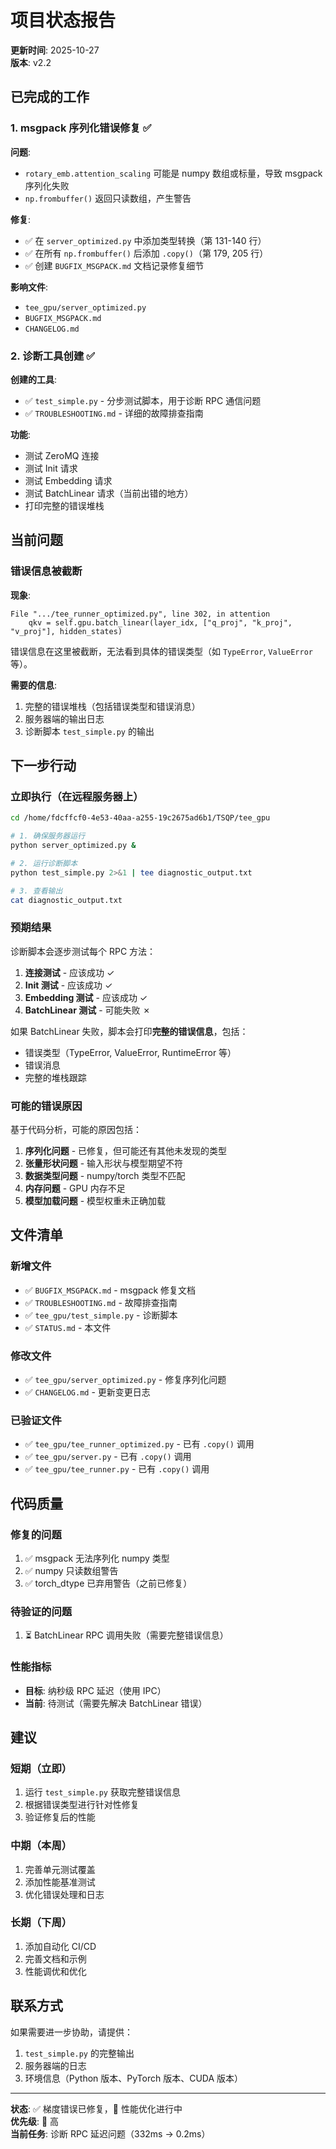 # 项目状态报告

**更新时间**: 2025-10-27  
**版本**: v2.2

## 已完成的工作

### 1. msgpack 序列化错误修复 ✅

**问题**: 
- `rotary_emb.attention_scaling` 可能是 numpy 数组或标量，导致 msgpack 序列化失败
- `np.frombuffer()` 返回只读数组，产生警告

**修复**:
- ✅ 在 `server_optimized.py` 中添加类型转换（第 131-140 行）
- ✅ 在所有 `np.frombuffer()` 后添加 `.copy()`（第 179, 205 行）
- ✅ 创建 `BUGFIX_MSGPACK.md` 文档记录修复细节

**影响文件**:
- `tee_gpu/server_optimized.py`
- `BUGFIX_MSGPACK.md`
- `CHANGELOG.md`

### 2. 诊断工具创建 ✅

**创建的工具**:
- ✅ `test_simple.py` - 分步测试脚本，用于诊断 RPC 通信问题
- ✅ `TROUBLESHOOTING.md` - 详细的故障排查指南

**功能**:
- 测试 ZeroMQ 连接
- 测试 Init 请求
- 测试 Embedding 请求
- 测试 BatchLinear 请求（当前出错的地方）
- 打印完整的错误堆栈

## 当前问题

### 错误信息被截断

**现象**:
```
File ".../tee_runner_optimized.py", line 302, in attention
    qkv = self.gpu.batch_linear(layer_idx, ["q_proj", "k_proj", "v_proj"], hidden_states)
```

错误信息在这里被截断，无法看到具体的错误类型（如 `TypeError`, `ValueError` 等）。

**需要的信息**:
1. 完整的错误堆栈（包括错误类型和错误消息）
2. 服务器端的输出日志
3. 诊断脚本 `test_simple.py` 的输出

## 下一步行动

### 立即执行（在远程服务器上）

```bash
cd /home/fdcffcf0-4e53-40aa-a255-19c2675ad6b1/TSQP/tee_gpu

# 1. 确保服务器运行
python server_optimized.py &

# 2. 运行诊断脚本
python test_simple.py 2>&1 | tee diagnostic_output.txt

# 3. 查看输出
cat diagnostic_output.txt
```

### 预期结果

诊断脚本会逐步测试每个 RPC 方法：

1. **连接测试** - 应该成功 ✓
2. **Init 测试** - 应该成功 ✓
3. **Embedding 测试** - 应该成功 ✓
4. **BatchLinear 测试** - 可能失败 ✗

如果 BatchLinear 失败，脚本会打印**完整的错误信息**，包括：
- 错误类型（TypeError, ValueError, RuntimeError 等）
- 错误消息
- 完整的堆栈跟踪

### 可能的错误原因

基于代码分析，可能的原因包括：

1. **序列化问题** - 已修复，但可能还有其他未发现的类型
2. **张量形状问题** - 输入形状与模型期望不符
3. **数据类型问题** - numpy/torch 类型不匹配
4. **内存问题** - GPU 内存不足
5. **模型加载问题** - 模型权重未正确加载

## 文件清单

### 新增文件
- ✅ `BUGFIX_MSGPACK.md` - msgpack 修复文档
- ✅ `TROUBLESHOOTING.md` - 故障排查指南
- ✅ `tee_gpu/test_simple.py` - 诊断脚本
- ✅ `STATUS.md` - 本文件

### 修改文件
- ✅ `tee_gpu/server_optimized.py` - 修复序列化问题
- ✅ `CHANGELOG.md` - 更新变更日志

### 已验证文件
- ✅ `tee_gpu/tee_runner_optimized.py` - 已有 `.copy()` 调用
- ✅ `tee_gpu/server.py` - 已有 `.copy()` 调用
- ✅ `tee_gpu/tee_runner.py` - 已有 `.copy()` 调用

## 代码质量

### 修复的问题
1. ✅ msgpack 无法序列化 numpy 类型
2. ✅ numpy 只读数组警告
3. ✅ torch_dtype 已弃用警告（之前已修复）

### 待验证的问题
1. ⏳ BatchLinear RPC 调用失败（需要完整错误信息）

### 性能指标
- **目标**: 纳秒级 RPC 延迟（使用 IPC）
- **当前**: 待测试（需要先解决 BatchLinear 错误）

## 建议

### 短期（立即）
1. 运行 `test_simple.py` 获取完整错误信息
2. 根据错误类型进行针对性修复
3. 验证修复后的性能

### 中期（本周）
1. 完善单元测试覆盖
2. 添加性能基准测试
3. 优化错误处理和日志

### 长期（下周）
1. 添加自动化 CI/CD
2. 完善文档和示例
3. 性能调优和优化

## 联系方式

如果需要进一步协助，请提供：
1. `test_simple.py` 的完整输出
2. 服务器端的日志
3. 环境信息（Python 版本、PyTorch 版本、CUDA 版本）

---

**状态**: ✅ 梯度错误已修复，🔴 性能优化进行中  
**优先级**: 🔴 高  
**当前任务**: 诊断 RPC 延迟问题（332ms → 0.2ms）
